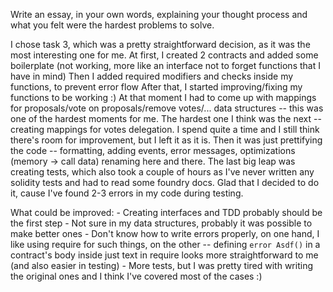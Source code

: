 Write an essay, in your own words, explaining your thought process and what you felt were the hardest problems to solve.

I chose task 3, which was a pretty straightforward decision, as it was the most interesting one for me. 
At first, I created 2 contracts and added some boilerplate (not working, more like an interface not to forget functions that I have in mind)
Then I added required modifiers and checks inside my functions, to prevent error flow
After that, I started improving/fixing my functions to be working :) At that moment I had to come up with mappings for proposals/vote on proposals/remove votes/... data structures -- this was one of the hardest moments for me. The hardest one I think was the next -- creating mappings for votes delegation. I spend quite a time and I still think there's room for improvement, but I left it as it is.
Then it was just prettifying the code -- formatting, adding events, error messages, optimizations (memory -> call data) renaming here and there.
The last big leap was creating tests, which also took a couple of hours as I've never written any solidity tests and had to read some foundry docs. Glad that I decided to do it, cause I've found 2-3 errors in my code during testing.

What could be improved:
    - Creating interfaces and TDD probably should be the first step
    - Not sure in my data structures, probably it was possible to make better ones
    - Don't know how to write errors properly, on one hand, I like using require for such things, on the other -- defining `error Asdf()` in a contract's body inside just text in require looks more straightforward to me (and also easier in testing)
    - More tests, but I was pretty tired with writing the original ones and I think I've covered most of the cases :)